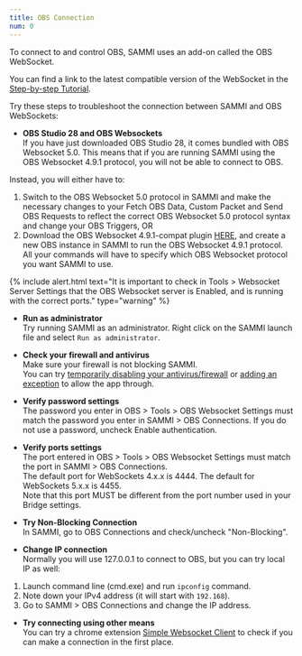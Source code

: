 ```yaml
---
title: OBS Connection
num: 0
---
```


To connect to and control OBS, SAMMI uses an add-on called the OBS WebSocket.

You can find a link to the latest compatible version of the WebSocket in the [Step-by-step Tutorial](https://sammi.solutions/docs/getting-started/step-by-step).

Try these steps to troubleshoot the connection between SAMMI and OBS WebSockets:

- **OBS Studio 28 and OBS Websockets**\
If you have just downloaded OBS Studio 28, it comes bundled with OBS Websocket 5.0. This means that if you are running SAMMI using the OBS Websocket 4.9.1 protocol, you will not be able to connect to OBS. 

Instead, you will either have to: 
1. Switch to the OBS Websocket 5.0 protocol in SAMMI and make the necessary changes to your Fetch OBS Data, Custom Packet and Send OBS Requests to reflect the correct OBS Websocket 5.0 protocol syntax and change your OBS Triggers, OR 
2. Download the OBS Websocket 4.9.1-compat plugin [HERE](https://github.com/obsproject/obs-websocket/releases), and create a new OBS instance in SAMMI to run the OBS Websocket 4.9.1 protocol. All your commands will have to specify which OBS Websocket protocol you want SAMMI to use.

{% include alert.html text="It is important to check in Tools > Websocket Server Settings that the OBS Websocket server is Enabled, and is running with the correct ports." type="warning" %} 

- **Run as administrator**\
Try running SAMMI as an administrator. Right click on the SAMMI launch file and select `Run as administrator`.

- **Check your firewall and antivirus**\
Make sure your firewall is not blocking SAMMI.\
You can try [temporarily disabling your antivirus/firewall](https://support.microsoft.com/en-us/windows/turn-off-defender-antivirus-protection-in-windows-security-99e6004f-c54c-8509-773c-a4d776b77960) or [adding an exception](https://support.microsoft.com/en-us/windows/add-an-exclusion-to-windows-security-811816c0-4dfd-af4a-47e4-c301afe13b26) to allow the app through.

- **Verify password settings**\
The password you enter in OBS > Tools > OBS Websocket Settings must match the password you enter in SAMMI > OBS Connections. If you do not use a password, uncheck Enable authentication.

- **Verify ports settings**\
The port entered in OBS > Tools > OBS Websocket Settings must match the port in SAMMI > OBS Connections.\
The default port for WebSockets 4.x.x is 4444. The default for WebSockets 5.x.x is 4455.\
Note that this port MUST be different from the port number used in your Bridge settings.

- **Try Non-Blocking Connection**\
In SAMMI, go to OBS Connections and check/uncheck "Non-Blocking".

- **Change IP connection**\
Normally you will use 127.0.0.1 to connect to OBS, but you can try local IP as well:
1. Launch command line (cmd.exe) and run `ipconfig` command.
2. Note down your IPv4 address (it will start with `192.168`).
3. Go to SAMMI > OBS Connections and change the IP address.

- **Try connecting using other means**\
You can try a chrome extension [Simple Websocket Client](https://chrome.google.com/webstore/detail/simple-websocket-client/pfdhoblngboilpfeibdedpjgfnlcodoo) to check if you can make a connection in the first place.
